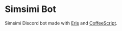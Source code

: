 # Simsimi Bot

Simsimi Discord bot made with [Eris](https://abal.moe/Eris/) and [CoffeeScript](https://coffeescript.org).